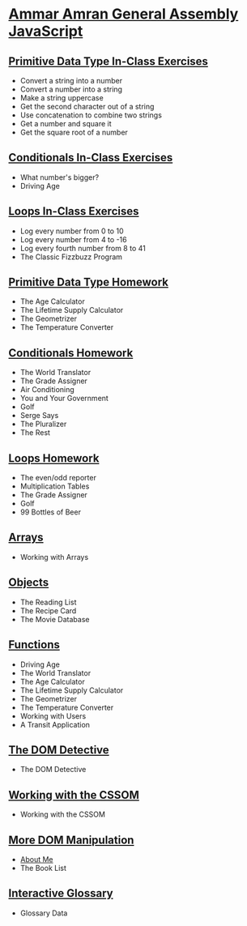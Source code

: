# [Ammar Amran General Assembly JavaScript](https://github.com/ammr0110/Ammar-Amran-GA-JS)

## [Primitive Data Type In-Class Exercises](https://github.com/ammr0110/Ammar-Amran-GA-JS/blob/b3d10b384648f4930d70dd6025c32a2d6d06f323/class_00/Primitive%20Data%20Type%20In-Class%20Exercises.js)

- Convert a string into a number
- Convert a number into a string
- Make a string uppercase
- Get the second character out of a string
- Use concatenation to combine two strings
- Get a number and square it
- Get the square root of a number

## [Conditionals In-Class Exercises](https://github.com/ammr0110/Ammar-Amran-GA-JS/blob/b3d10b384648f4930d70dd6025c32a2d6d06f323/class_00/Conditionals%20In-Class%20Exercises.js)

- What number's bigger?
- Driving Age

## [Loops In-Class Exercises](https://github.com/ammr0110/Ammar-Amran-GA-JS/blob/b3d10b384648f4930d70dd6025c32a2d6d06f323/class_00/Loops%20In-Class%20Exercises.js)

- Log every number from 0 to 10
- Log every number from 4 to -16
- Log every fourth number from 8 to 41
- The Classic Fizzbuzz Program

## [Primitive Data Type Homework](https://github.com/ammr0110/Ammar-Amran-GA-JS/blob/b3d10b384648f4930d70dd6025c32a2d6d06f323/class_00/Primitive%20Data%20Type%20Homework.js)

- The Age Calculator
- The Lifetime Supply Calculator
- The Geometrizer
- The Temperature Converter

## [Conditionals Homework](https://github.com/ammr0110/Ammar-Amran-GA-JS/blob/b3d10b384648f4930d70dd6025c32a2d6d06f323/class_00/Conditionals%20Homework.js)

- The World Translator
- The Grade Assigner
- Air Conditioning
- You and Your Government
- Golf
- Serge Says
- The Pluralizer
- The Rest

## [Loops Homework](https://github.com/ammr0110/Ammar-Amran-GA-JS/blob/b3d10b384648f4930d70dd6025c32a2d6d06f323/class_00/Loops%20Homework.js)

- The even/odd reporter
- Multiplication Tables
- The Grade Assigner
- Golf
- 99 Bottles of Beer

## [Arrays](https://github.com/ammr0110/Ammar-Amran-GA-JS/blob/b3d10b384648f4930d70dd6025c32a2d6d06f323/class_01/Arrays.js)

- Working with Arrays

## [Objects](https://github.com/ammr0110/Ammar-Amran-GA-JS/blob/b3d10b384648f4930d70dd6025c32a2d6d06f323/class_01/Objects.js)

- The Reading List
- The Recipe Card
- The Movie Database

## [Functions](https://github.com/ammr0110/Ammar-Amran-GA-JS/blob/b3d10b384648f4930d70dd6025c32a2d6d06f323/class_01/Functions.js)

- Driving Age
- The World Translator
- The Age Calculator
- The Lifetime Supply Calculator
- The Geometrizer
- The Temperature Converter
- Working with Users
- A Transit Application

## [The DOM Detective](https://github.com/ammr0110/Ammar-Amran-GA-JS/blob/b3d10b384648f4930d70dd6025c32a2d6d06f323/class_02/The%20DOM%20Detective.js)

- The DOM Detective

## [Working with the CSSOM](https://github.com/ammr0110/Ammar-Amran-GA-JS/blob/b3d10b384648f4930d70dd6025c32a2d6d06f323/class_02/Working%20with%20the%20CSSOM.js)

- Working with the CSSOM

## [More DOM Manipulation](https://github.com/ammr0110/Ammar-Amran-GA-JS/blob/b3d10b384648f4930d70dd6025c32a2d6d06f323/class_02/More%20DOM%20Manipulation.md)

- [About Me](https://github.com/ammr0110/Ammar-Amran-GA-JS/blob/b3d10b384648f4930d70dd6025c32a2d6d06f323/class_02/aboutme.html)
- The Book List

## [Interactive Glossary](https://github.com/ammr0110/Ammar-Amran-GA-JS/blob/b3d10b384648f4930d70dd6025c32a2d6d06f323/class_02/glossaryData.js)

- Glossary Data
